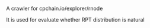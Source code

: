 A crawler for cpchain.io/explorer/rnode

It is used for evaluate whether RPT distribution is natural
